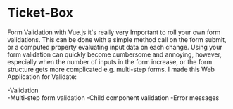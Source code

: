# Ticket-Box
Form Validation with Vue.js
it's really very Important to roll your own form validations. This can be done with a simple method call on the form submit, or a computed property evaluating input data on each change.
Using your form validation can quickly become cumbersome and annoying, however, especially when the number of inputs in the form increase, or the form structure gets more complicated e.g. multi-step forms. I made this Web Application for Validate:

-Validation<br>
-Multi-step form validation
-Child component validation
-Error messages
